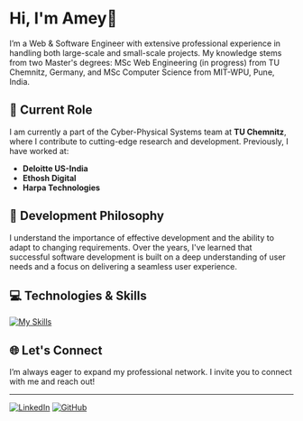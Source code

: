 # Hi, I'm Amey👋

I’m a Web & Software Engineer with extensive professional experience in handling both large-scale and small-scale projects. My knowledge stems from two Master's degrees: MSc Web Engineering (in progress) from TU Chemnitz, Germany, and MSc Computer Science from MIT-WPU, Pune, India.

## 🏢 Current Role
I am currently a part of the Cyber-Physical Systems team at **TU Chemnitz**, where I contribute to cutting-edge research and development. Previously, I have worked at:

- **Deloitte US-India**
- **Ethosh Digital**
- **Harpa Technologies**

## 🎯 Development Philosophy
I understand the importance of effective development and the ability to adapt to changing requirements. Over the years, I've learned that successful software development is built on a deep understanding of user needs and a focus on delivering a seamless user experience.

## 💻 Technologies & Skills

[![My Skills](https://skillicons.dev/icons?i=js,ts,html,css,bootstrap,react,electron,nodejs,express,discordjs,php,c,cpp,java,spring,py,django,unreal,mongodb,postgres,docker,selenium,aws,postman,git,vim,windows,linux,androidstudio,raspberrypi)](https://skillicons.dev)

## 🌐 Let's Connect
I’m always eager to expand my professional network. I invite you to connect with me and reach out!

---

[![LinkedIn](https://img.shields.io/badge/LinkedIn-Connect-blue)](https://www.linkedin.com/in/amey-r-shaligram/)
[![GitHub](https://img.shields.io/badge/GitHub-Follow-black)](https://github.com/ameysh)
